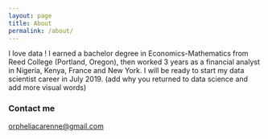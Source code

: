 ```yaml
---
layout: page
title: About
permalink: /about/
---
```

I love data ! I earned a bachelor degree in Economics-Mathematics from Reed College (Portland, Oregon), then worked 3 years as a financial analyst in Nigeria, Kenya, France and New York. I will be ready to start my data scientist career in July 2019. (add why you returned to data science and add more visual words)

### Contact me

[orpheliacarenne@gmail.com](mailto:email@domain.com)
